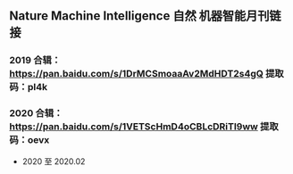 ## Nature Machine Intelligence 自然 机器智能月刊链接

### 2019 合辑：https://pan.baidu.com/s/1DrMCSmoaaAv2MdHDT2s4gQ 提取码：pl4k

### 2020 合辑：https://pan.baidu.com/s/1VETScHmD4oCBLcDRiTI9ww 提取码：oevx

- 2020 至 2020.02
